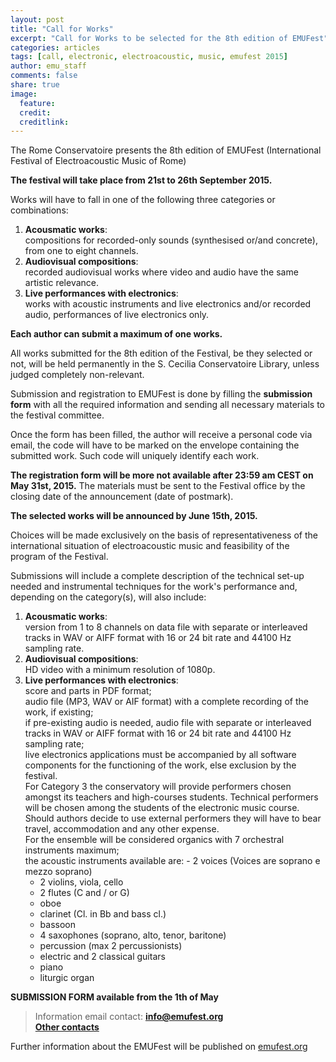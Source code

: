 ```yaml
---
layout: post
title: "Call for Works"
excerpt: "Call for Works to be selected for the 8th edition of EMUFest"
categories: articles
tags: [call, electronic, electroacoustic, music, emufest 2015]
author: emu_staff
comments: false
share: true
image:
  feature: 
  credit: 
  creditlink: 
---
```


The Rome Conservatoire presents the 8th edition of EMUFest (International Festival of Electroacoustic Music of Rome)

**The festival will take place from 21st to 26th September 2015.**

Works will have to fall in one of the following three categories or combinations:
 
 1. **Acousmatic works**:   
    compositions for recorded-only sounds (synthesised or/and concrete), from one to eight channels.
 2. **Audiovisual compositions**:   
    recorded audiovisual works where video and audio have the same artistic relevance.
 3. **Live performances with electronics**:   
    works with acoustic instruments and live electronics and/or recorded audio, performances of live electronics only. 
	
**Each author can submit a maximum of one works.**

All works submitted for the 8th edition of the Festival, be they selected or not, will be held permanently in the S. Cecilia Conservatoire Library, unless judged completely non-relevant.

Submission and registration to EMUFest is done by filling the **submission form** with all the required information and sending all necessary materials to the festival committee.

Once the form has been filled, the author will receive a personal code via email, the code will have to be marked on the envelope containing the submitted work. Such code will uniquely identify each work.

**The registration form will be more not available after 23:59 am CEST on May 31st, 2015.** The materials must be sent to the Festival office by the closing date of the announcement (date of postmark).

**The selected works will be announced by June 15th, 2015.**

Choices will be made exclusively on the basis of representativeness of the international situation of electroacoustic music and feasibility of the program of the Festival.
  
Submissions will include a complete description of the technical set-up needed and instrumental techniques for the work's performance and, depending on the category(s), will also include:

 1. **Acousmatic works**:   
    version from 1 to 8 channels on data file with separate or interleaved tracks in WAV or AIFF format with 16 or 24 bit rate and 44100 Hz sampling rate.
 2. **Audiovisual compositions**:   
    HD video with a minimum resolution of 1080p.
 3. **Live performances with electronics**:   
    score and parts in PDF format;   
    audio file (MP3, WAV or AIF format) with a complete recording of the work, if existing;   
    if pre-existing audio is needed, audio file with separate or interleaved tracks in WAV or AIFF format with 16 or 24 bit rate and 44100 Hz sampling rate;   
   live electronics applications must be accompanied by all software components for the functioning of the work, else exclusion by the festival.   
For Category 3 the conservatory will provide performers chosen amongst its teachers and high-courses students. Technical performers will be chosen among the students of the electronic music course. Should authors decide to use external performers they will have to bear travel, accommodation and any other expense.   
    For the ensemble will be considered organics with 7 orchestral instruments maximum;   
	the acoustic instruments available are:
         - 2 voices (Voices are soprano e mezzo soprano)
	 - 2 violins, viola, cello
	 - 2 flutes (C and / or G)
	 - oboe
	 - clarinet (Cl. in Bb and bass cl.)
	 - bassoon
	 - 4 saxophones (soprano, alto, tenor, baritone)
	 - percussion (max 2 percussionists)
	 - electric and 2 classical guitars
	 - piano
	 - liturgic organ

**SUBMISSION FORM available from the 1th of May**

> Information email contact: <a href="mailto:info@emufest.org">**info@emufest.org**</a>   
> <a href="http://emufest.github.io/about/#contacts" target="_blank">**Other contacts**</a>

Further information about the EMUFest will be published on [emufest.org](http://www.emufest.org)

